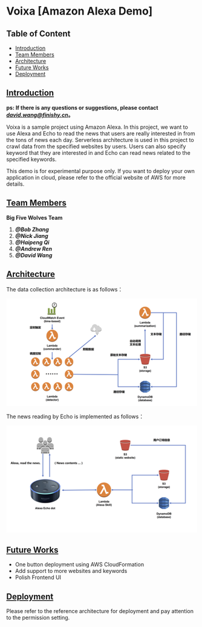 # Voixa [Amazon Alexa Demo]


## Table of Content

- [Introduction](#Introduction)
- [Team Members](#Team_Members)
- [Architecture](#Architecture)
- [Future Works](#Future_Works)
- [Deployment](#Deployment)


## [Introduction](id:Introduction)


**ps: If there is any questions or suggestions, please contact *[david.wang@finishy.cn](mailto:david.wang@finishy.cn)*。**

Voixa is a sample project using Amazon Alexa. In this project, we want to use Alexa and Echo to read the news that users are really interested in from the tons of news each day. Serverless architecture is used in this project to crawl data from the specified websites by users. Users can also specify keyword that they are interested in and Echo can read news related to the specified keywords.

This demo is for experimental purpose only. If you want to deploy your own application in cloud, please refer to the official website of AWS for more details.

## [Team Members](id:Team_Members)

**Big Five Wolves Team**
1. ***@Bob Zhang***
2. ***@Nick Jiang***
3. ***@Haipeng Qi***
4. ***@Andrew Ren***
5. ***@David Wang***


## [Architecture](id:Architecture)

The data collection architecture is as follows：

![Data Collection Architecture](./Data_Collect.jpeg)

The news reading by Echo is implemented as follows：

![News Reading Architecture](./Alexa_Skill.jpeg)


## [Future Works](id:Future_Works)

- One button deployment using AWS CloudFormation
- Add support to more websites and keywords
- Polish Frontend UI


## [Deployment](id:Deployment)

Please refer to the reference architecture for deployment and pay attention to the permission setting.
